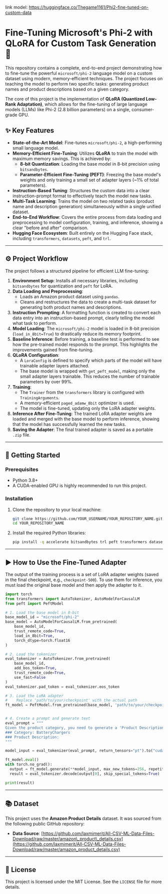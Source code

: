 link model: https://huggingface.co/Thegame1161/Phi2-fine-tuned-on-custom-data
# Fine-Tuning Microsoft's Phi-2 with QLoRA for Custom Task Generation 🚀

This repository contains a complete, end-to-end project demonstrating how to fine-tune the powerful `microsoft/phi-2` language model on a custom dataset using modern, memory-efficient techniques. The project focuses on teaching the model to perform two specific tasks: generating product names and product descriptions based on a given category.

The core of this project is the implementation of **QLoRA (Quantized Low-Rank Adaptation)**, which allows for the fine-tuning of large language models (LLMs) like Phi-2 (2.8 billion parameters) on a single, consumer-grade GPU.

## ✨ Key Features

  * **State-of-the-Art Model**: Fine-tunes `microsoft/phi-2`, a high-performing small language model.
  * **Memory-Efficient Fine-Tuning**: Utilizes **QLoRA** to train the model with maximum memory savings. This is achieved by:
      * **8-bit Quantization**: Loading the base model in 8-bit precision using `bitsandbytes`.
      * **Parameter-Efficient Fine-Tuning (PEFT)**: Freezing the base model's weights and only training a small set of adapter layers (\~1% of total parameters).
  * **Instruction-Based Tuning**: Structures the custom data into a clear instruction-prompt format to effectively teach the model new tasks.
  * **Multi-Task Learning**: Trains the model on two related tasks (product name and description generation) simultaneously within a single unified dataset.
  * **End-to-End Workflow**: Covers the entire process from data loading and preprocessing to model configuration, training, and inference, showing a clear "before and after" comparison.
  * **Hugging Face Ecosystem**: Built entirely on the Hugging Face stack, including `transformers`, `datasets`, `peft`, and `trl`.

-----

## ⚙️ Project Workflow

The project follows a structured pipeline for efficient LLM fine-tuning:

1.  **Environment Setup**: Installs all necessary libraries, including `bitsandbytes` for quantization and `peft` for LoRA.
2.  **Data Loading and Preprocessing**:
      * Loads an Amazon product dataset using `pandas`.
      * Cleans and restructures the data to create a multi-task dataset for generating both product names and descriptions.
3.  **Instruction Prompting**: A formatting function is created to convert each data entry into an instruction-based prompt, clearly telling the model what task to perform.
4.  **Model Loading**: The `microsoft/phi-2` model is loaded in 8-bit precision (`load_in_8bit=True`) to drastically reduce its memory footprint.
5.  **Baseline Inference**: Before training, a baseline test is performed to see how the pre-trained model responds to the prompt. This highlights the improvements gained from fine-tuning.
6.  **QLoRA Configuration**:
      * A `LoraConfig` is defined to specify which parts of the model will have trainable adapter layers attached.
      * The base model is wrapped with `get_peft_model`, making only the small adapter layers trainable. This reduces the number of trainable parameters by over 99%.
7.  **Training**:
      * The `Trainer` from the `transformers` library is configured with `TrainingArguments`.
      * A memory-efficient `paged_adamw_8bit` optimizer is used.
      * The model is fine-tuned, updating only the LoRA adapter weights.
8.  **Inference After Fine-Tuning**: The trained LoRA adapter weights are loaded and merged with the base model to perform inference, showing that the model has successfully learned the new tasks.
9.  **Saving the Adapter**: The final trained adapter is saved as a portable `.zip` file.

-----

## 🚀 Getting Started

### Prerequisites

  * Python 3.8+
  * A CUDA-enabled GPU is highly recommended to run this project.

### Installation

1.  Clone the repository to your local machine:

    ```bash
    git clone https://github.com/YOUR_USERNAME/YOUR_REPOSITORY_NAME.git
    cd YOUR_REPOSITORY_NAME
    ```

2.  Install the required Python libraries:

    ```bash
    pip install -q accelerate bitsandbytes trl peft transformers datasets -U
    ```

-----

## ▶️ How to Use the Fine-Tuned Adapter

The output of the training process is a set of LoRA adapter weights (saved in the final checkpoint, e.g., `checkpoint-500`). To use them for inference, you must load the original base model and then apply the adapter to it.

```python
import torch
from transformers import AutoTokenizer, AutoModelForCausalLM
from peft import PeftModel

# 1. Load the base model in 8-bit
base_model_id = "microsoft/phi-2"
base_model = AutoModelForCausalLM.from_pretrained(
    base_model_id,
    trust_remote_code=True,
    load_in_8bit=True,
    torch_dtype=torch.float16
)

# 2. Load the tokenizer
eval_tokenizer = AutoTokenizer.from_pretrained(
    base_model_id,
    add_bos_token=True,
    trust_remote_code=True,
    use_fast=False
)
eval_tokenizer.pad_token = eval_tokenizer.eos_token

# 3. Load the LoRA adapter
#    Replace 'path/to/your/checkpoint' with the actual path
ft_model = PeftModel.from_pretrained(base_model, 'path/to/your/checkpoint')


# 4. Create a prompt and generate text
eval_prompt = """
Given the product category, you need to generate a 'Product Description'.
### Category: BatteryChargers
### Product Description:
"""

model_input = eval_tokenizer(eval_prompt, return_tensors="pt").to("cuda")

ft_model.eval()
with torch.no_grad():
  output = ft_model.generate(**model_input, max_new_tokens=256, repetition_penalty=1.15)
  result = eval_tokenizer.decode(output[0], skip_special_tokens=True)

print(result)
```

-----

## 📚 Dataset

This project uses the **Amazon Product Details** dataset. It was sourced from the following public GitHub repository:

  * **Data Source**: [https://github.com/laxmimerit/All-CSV-ML-Data-Files-Download/raw/master/amazon\_product\_details.csv](https://github.com/laxmimerit/All-CSV-ML-Data-Files-Download/raw/master/amazon_product_details.csv)

-----

## 📄 License

This project is licensed under the MIT License. See the `LICENSE` file for more details.
